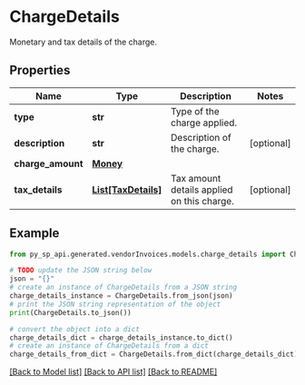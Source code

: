 # ChargeDetails

Monetary and tax details of the charge.

## Properties

Name | Type | Description | Notes
------------ | ------------- | ------------- | -------------
**type** | **str** | Type of the charge applied. | 
**description** | **str** | Description of the charge. | [optional] 
**charge_amount** | [**Money**](Money.md) |  | 
**tax_details** | [**List[TaxDetails]**](TaxDetails.md) | Tax amount details applied on this charge. | [optional] 

## Example

```python
from py_sp_api.generated.vendorInvoices.models.charge_details import ChargeDetails

# TODO update the JSON string below
json = "{}"
# create an instance of ChargeDetails from a JSON string
charge_details_instance = ChargeDetails.from_json(json)
# print the JSON string representation of the object
print(ChargeDetails.to_json())

# convert the object into a dict
charge_details_dict = charge_details_instance.to_dict()
# create an instance of ChargeDetails from a dict
charge_details_from_dict = ChargeDetails.from_dict(charge_details_dict)
```
[[Back to Model list]](../README.md#documentation-for-models) [[Back to API list]](../README.md#documentation-for-api-endpoints) [[Back to README]](../README.md)


